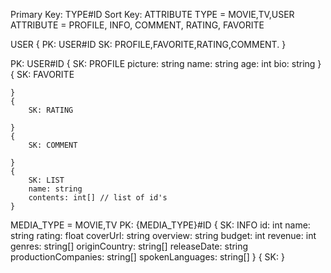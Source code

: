 Primary Key: TYPE#ID
Sort Key: ATTRIBUTE
TYPE = MOVIE,TV,USER
ATTRIBUTE = PROFILE, INFO, COMMENT, RATING, FAVORITE

USER
{
    PK: USER#ID
    SK: PROFILE,FAVORITE,RATING,COMMENT.
}

PK: USER#ID
    {
        SK: PROFILE
        picture: string
        name: string
        age: int
        bio: string
    }
    {
        SK: FAVORITE

    }
    {
        SK: RATING

    }
    {
        SK: COMMENT

    }
    {
        SK: LIST
        name: string
        contents: int[] // list of id's
    }

MEDIA_TYPE = MOVIE,TV
PK: {MEDIA_TYPE}#ID
    {
        SK: INFO
        id: int
        name: string
        rating: float
        coverUrl: string
        overview: string
        budget: int
        revenue: int
        genres: string[]
        originCountry: string[]
        releaseDate: string
        productionCompanies: string[]
        spokenLanguages: string[]
    }
    {
        SK: 
    }